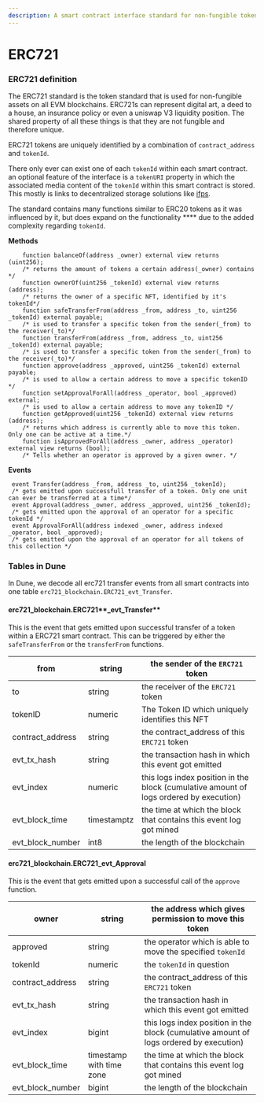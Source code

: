 ```yaml
---
description: A smart contract interface standard for non-fungible tokens.
---
```


# ERC721

### **ERC721 definition**

The ERC721 standard is the token standard that is used for non-fungible assets on all EVM blockchains. ERC721s can represent digital art, a deed to a house, an insurance policy or even a uniswap V3 liquidity position. The shared property of all these things is that they are not fungible and therefore unique.

ERC721 tokens are uniquely identified by a combination of `contract_address` and `tokenId`.

There only ever can exist one of each `tokenId` within each smart contract. an optional feature of the interface is a `tokenURI` property in which the associated media content of the `tokenId` within this smart contract is stored. This mostly is links to decentralized storage solutions like [ifps](https://ipfs.io/).

The standard contains many functions similar to ERC20 tokens as it was influenced by it, but does expand on the functionality \*\*\*\* due to the added complexity regarding `tokenId`.

**Methods**

```solidity
    function balanceOf(address _owner) external view returns (uint256); 
    /* returns the amount of tokens a certain address(_owner) contains */
    function ownerOf(uint256 _tokenId) external view returns (address);
    /* returns the owner of a specific NFT, identified by it's tokenId*/
    function safeTransferFrom(address _from, address _to, uint256 _tokenId) external payable;
    /* is used to transfer a specific token from the sender(_from) to the receiver(_to)*/
    function transferFrom(address _from, address _to, uint256 _tokenId) external payable;
    /* is used to transfer a specific token from the sender(_from) to the receiver(_to)*/
    function approve(address _approved, uint256 _tokenId) external payable;
    /* is used to allow a certain address to move a specific tokenID */
    function setApprovalForAll(address _operator, bool _approved) external;
    /* is used to allow a certain address to move any tokenID */
    function getApproved(uint256 _tokenId) external view returns (address);
    /* returns which address is currently able to move this token. Only one can be active at a time.*/
    function isApprovedForAll(address _owner, address _operator) external view returns (bool);
    /* Tells whether an operator is approved by a given owner. */
```

**Events**

```solidity
 event Transfer(address _from, address _to, uint256 _tokenId);
 /* gets emitted upon successfull transfer of a token. Only one unit can ever be transferred at a time*/
 event Approval(address _owner, address _approved, uint256 _tokenId);
 /* gets emitted upon the approval of an operator for a specific tokenId */
 event ApprovalForAll(address indexed _owner, address indexed _operator, bool _approved);
 /* gets emitted upon the approval of an operator for all tokens of this collection */
```

### **Tables in Dune**

In Dune, we decode all erc721 transfer events from all smart contracts into one table `erc721_blockchain.ERC721_evt_Transfer`.

#### erc721\_blockchain.ERC721**\_evt\_Transfer**

This is the event that gets emitted upon successful transfer of a token within a ERC721 smart contract. This can be triggered by either the `safeTransferFrom` or the `transferFrom` functions.

| from               | string      | the sender of the `ERC721` token                                                       |
| ------------------ | ----------- | -------------------------------------------------------------------------------------- |
| to                 | string      | the receiver of the `ERC721` token                                                     |
| tokenID            | numeric     | The Token ID which uniquely identifies this NFT                                        |
| contract\_address  | string      | the contract\_address of this `ERC721` token                                           |
| evt\_tx\_hash      | string      | the transaction hash in which this event got emitted                                   |
| evt\_index         | numeric     | this logs index position in the block (cumulative amount of logs ordered by execution) |
| evt\_block\_time   | timestamptz | the time at which the block that contains this event log got mined                     |
| evt\_block\_number | int8        | the length of the blockchain                                                           |

#### erc721\_blockchain.ERC721\_evt\_Approval

This is the event that gets emitted upon a successful call of the `approve` function.

| owner              | string                   | the address which gives permission to move this token                                  |
| ------------------ | ------------------------ | -------------------------------------------------------------------------------------- |
| approved           | string                   | the operator which is able to move the specified `tokenId`                             |
| tokenId            | numeric                  | the `tokenId` in question                                                              |
| contract\_address  | string                   | the contract\_address of this `ERC721` token                                           |
| evt\_tx\_hash      | string                   | the transaction hash in which this event got emitted                                   |
| evt\_index         | bigint                   | this logs index position in the block (cumulative amount of logs ordered by execution) |
| evt\_block\_time   | timestamp with time zone | the time at which the block that contains this event log got mined                     |
| evt\_block\_number | bigint                   | the length of the blockchain                                                           |
